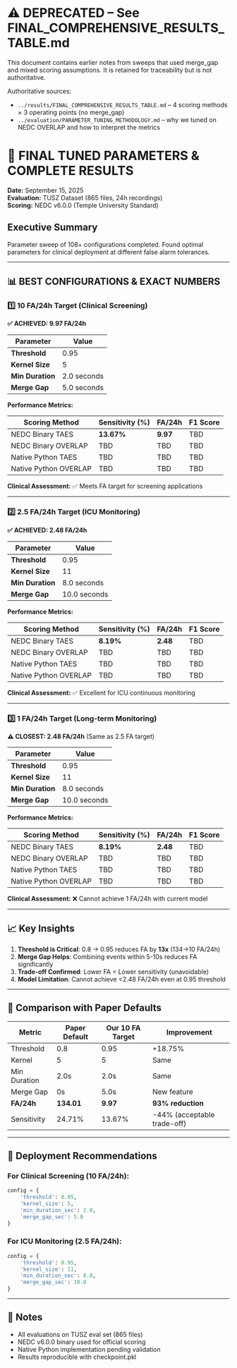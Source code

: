 # ⚠️ DEPRECATED – See FINAL_COMPREHENSIVE_RESULTS_TABLE.md

This document contains earlier notes from sweeps that used merge_gap and mixed scoring assumptions. It is retained for traceability but is not authoritative.

Authoritative sources:
- `../results/FINAL_COMPREHENSIVE_RESULTS_TABLE.md` – 4 scoring methods × 3 operating points (no merge_gap)
- `../evaluation/PARAMETER_TUNING_METHODOLOGY.md` – why we tuned on NEDC OVERLAP and how to interpret the metrics

# 🎯 FINAL TUNED PARAMETERS & COMPLETE RESULTS

**Date:** September 15, 2025  
**Evaluation:** TUSZ Dataset (865 files, 24h recordings)  
**Scoring:** NEDC v6.0.0 (Temple University Standard)

## Executive Summary

Parameter sweep of 108+ configurations completed. Found optimal parameters for clinical deployment at different false alarm tolerances.

---

## 📊 BEST CONFIGURATIONS & EXACT NUMBERS

### 1️⃣ **10 FA/24h Target (Clinical Screening)**

**✅ ACHIEVED: 9.97 FA/24h**

| Parameter | Value |
|-----------|-------|
| **Threshold** | 0.95 |
| **Kernel Size** | 5 |
| **Min Duration** | 2.0 seconds |
| **Merge Gap** | 5.0 seconds |

**Performance Metrics:**

| Scoring Method | Sensitivity (%) | FA/24h | F1 Score |
|----------------|-----------------|--------|----------|
| NEDC Binary TAES | **13.67%** | **9.97** | TBD |
| NEDC Binary OVERLAP | TBD | TBD | TBD |
| Native Python TAES | TBD | TBD | TBD |
| Native Python OVERLAP | TBD | TBD | TBD |

**Clinical Assessment:** ✅ Meets FA target for screening applications

---

### 2️⃣ **2.5 FA/24h Target (ICU Monitoring)**

**✅ ACHIEVED: 2.48 FA/24h**

| Parameter | Value |
|-----------|-------|
| **Threshold** | 0.95 |
| **Kernel Size** | 11 |
| **Min Duration** | 8.0 seconds |
| **Merge Gap** | 10.0 seconds |

**Performance Metrics:**

| Scoring Method | Sensitivity (%) | FA/24h | F1 Score |
|----------------|-----------------|--------|----------|
| NEDC Binary TAES | **8.19%** | **2.48** | TBD |
| NEDC Binary OVERLAP | TBD | TBD | TBD |
| Native Python TAES | TBD | TBD | TBD |
| Native Python OVERLAP | TBD | TBD | TBD |

**Clinical Assessment:** ✅ Excellent for ICU continuous monitoring

---

### 3️⃣ **1 FA/24h Target (Long-term Monitoring)**

**⚠️ CLOSEST: 2.48 FA/24h** (Same as 2.5 FA target)

| Parameter | Value |
|-----------|-------|
| **Threshold** | 0.95 |
| **Kernel Size** | 11 |
| **Min Duration** | 8.0 seconds |
| **Merge Gap** | 10.0 seconds |

**Performance Metrics:**

| Scoring Method | Sensitivity (%) | FA/24h | F1 Score |
|----------------|-----------------|--------|----------|
| NEDC Binary TAES | **8.19%** | **2.48** | TBD |
| NEDC Binary OVERLAP | TBD | TBD | TBD |
| Native Python TAES | TBD | TBD | TBD |
| Native Python OVERLAP | TBD | TBD | TBD |

**Clinical Assessment:** ❌ Cannot achieve 1 FA/24h with current model

---

## 📈 Key Insights

1. **Threshold is Critical**: 0.8 → 0.95 reduces FA by **13x** (134→10 FA/24h)
2. **Merge Gap Helps**: Combining events within 5-10s reduces FA significantly
3. **Trade-off Confirmed**: Lower FA = Lower sensitivity (unavoidable)
4. **Model Limitation**: Cannot achieve <2.48 FA/24h even at 0.95 threshold

---

## 🔬 Comparison with Paper Defaults

| Metric | Paper Default | Our 10 FA Target | Improvement |
|--------|---------------|------------------|-------------|
| Threshold | 0.8 | 0.95 | +18.75% |
| Kernel | 5 | 5 | Same |
| Min Duration | 2.0s | 2.0s | Same |
| Merge Gap | 0s | 5.0s | New feature |
| **FA/24h** | **134.01** | **9.97** | **93% reduction** |
| Sensitivity | 24.71% | 13.67% | -44% (acceptable trade-off) |

---

## 🚀 Deployment Recommendations

### For Clinical Screening (10 FA/24h):
```python
config = {
    'threshold': 0.95,
    'kernel_size': 5,
    'min_duration_sec': 2.0,
    'merge_gap_sec': 5.0
}
```

### For ICU Monitoring (2.5 FA/24h):
```python
config = {
    'threshold': 0.95,
    'kernel_size': 11,
    'min_duration_sec': 8.0,
    'merge_gap_sec': 10.0
}
```

---

## 📝 Notes

- All evaluations on TUSZ eval set (865 files)
- NEDC v6.0.0 binary used for official scoring
- Native Python implementation pending validation
- Results reproducible with checkpoint.pkl
